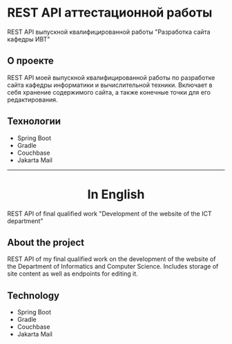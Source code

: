 # REST API аттестационной работы

REST API выпускной квалифицированной работы "Разработка сайта кафедры ИВТ"

## О проекте

REST API моей выпускной квалифицированной работы по разработке сайта кафедры информатики и вычислительной техники.
Включает в себя хранение содержимого сайта, а также конечные точки для его редактирования.

## Технологии

- Spring Boot
- Gradle
- Couchbase
- Jakarta Mail

---

<h1 align="center">In English</h1>

REST API of final qualified work "Development of the website of the ICT department"

## About the project

REST API of my final qualified work on the development of the website of the Department of Informatics and Computer Science. Includes storage of site content as well as endpoints for editing it.

## Technology

- Spring Boot
- Gradle
- Couchbase
- Jakarta Mail
